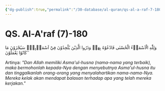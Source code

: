 ```yaml
---
{"dg-publish":true,"permalink":"/30-database/al-quran/qs-al-a-raf-7-180/"}
---
```



# QS. Al-A'raf (7)-180
وَلِلّٰهِ الْاَسْمَاۤءُ الْحُسْنٰى فَادْعُوْهُ بِهَاۖ وَذَرُوا الَّذِيْنَ يُلْحِدُوْنَ فِيْٓ اَسْمَاۤىِٕهٖۗ سَيُجْزَوْنَ مَا كَانُوْا يَعْمَلُوْنَ ۖ

Artinya: *"Dan Allah memiliki Asma'ul-husna (nama-nama yang terbaik), maka bermohonlah kepada-Nya dengan menyebutnya Asma'ul-husna itu dan tinggalkanlah orang-orang yang menyalahartikan nama-nama-Nya. Mereka kelak akan mendapat balasan terhadap apa yang telah mereka kerjakan."*
